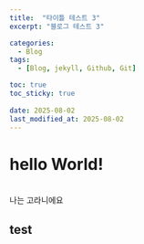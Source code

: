 ```yaml
---
title:  "타이틀 테스트 3"
excerpt: "블로그 테스트 3"

categories:
  - Blog
tags:
  - [Blog, jekyll, Github, Git]

toc: true
toc_sticky: true
 
date: 2025-08-02
last_modified_at: 2025-08-02
---
```


# hello World!

<br>
나는 고라니에요

## test